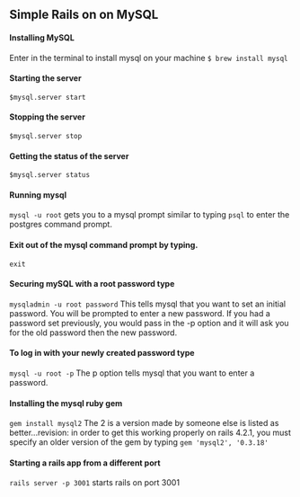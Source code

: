 ## Simple Rails on on MySQL

#### Installing MySQL  
Enter in the terminal to install mysql on your machine
 ```$ brew install mysql```

#### Starting the server
 ```$mysql.server start```

#### Stopping the server
  ```$mysql.server stop```

#### Getting the status of the server
 ```$mysql.server status```

#### Running mysql
 ```mysql -u root```
 gets you to a mysql prompt similar to typing ```psql``` to enter the postgres command prompt.

#### Exit out of the mysql command prompt by typing.
 ```exit```

#### Securing mySQL with a root password type
 ```mysqladmin -u root password```
 This tells mysql that you want to set an initial password. You will be prompted to enter a new password. If you had a password set previously, you would pass in the -p option and it will ask you for the old password then the new password.

#### To log in with your newly created password type
 ```mysql -u root -p```
 The p option tells mysql that you want to enter a password.

#### Installing the mysql ruby gem
 ```gem install mysql2```
 The 2 is a version made by someone else is listed as better...revision: in order to get this working properly on rails 4.2.1, you must specify an older version of the gem by typing ```gem 'mysql2', '0.3.18'```


#### Starting a rails app from a different port
```rails server -p 3001```
starts rails on port 3001
